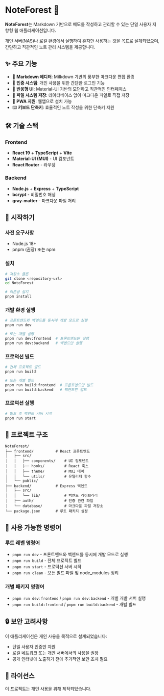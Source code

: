 # NoteForest 🌲

**NoteForest**는 Markdown 기반으로 메모를 작성하고 관리할 수 있는 단일 사용자 지향형 웹 애플리케이션입니다.

개인 서버(NAS)나 로컬 환경에서 실행하여 혼자만 사용하는 것을 목표로 설계되었으며, 간단하고 직관적인 노트 관리 시스템을 제공합니다.

## ✨ 주요 기능

- 📝 **Markdown 에디터**: Milkdown 기반의 풍부한 마크다운 편집 환경
- 🔐 **인증 시스템**: 개인 사용을 위한 간단한 로그인 기능
- 📱 **반응형 UI**: Material-UI 기반의 모던하고 직관적인 인터페이스
- 💾 **파일 시스템 저장**: 데이터베이스 없이 마크다운 파일로 직접 저장
- 🚀 **PWA 지원**: 웹앱으로 설치 가능
- ⌨️ **키보드 단축키**: 효율적인 노트 작성을 위한 단축키 지원

## 🛠️ 기술 스택

### Frontend
- **React 19** + **TypeScript** + **Vite**
- **Material-UI (MUI)** - UI 컴포넌트
- **React Router** - 라우팅

### Backend
- **Node.js** + **Express** + **TypeScript**
- **bcrypt** - 비밀번호 해싱
- **gray-matter** - 마크다운 파일 처리

## 🚀 시작하기

### 사전 요구사항
- Node.js 18+ 
- pnpm (권장) 또는 npm

### 설치

```bash
# 저장소 클론
git clone <repository-url>
cd NoteForest

# 의존성 설치
pnpm install
```

### 개발 환경 실행

```bash
# 프론트엔드와 백엔드를 동시에 개발 모드로 실행
pnpm run dev

# 또는 개별 실행
pnpm run dev:frontend  # 프론트엔드만 실행
pnpm run dev:backend   # 백엔드만 실행
```

### 프로덕션 빌드

```bash
# 전체 프로젝트 빌드
pnpm run build

# 또는 개별 빌드
pnpm run build:frontend  # 프론트엔드만 빌드
pnpm run build:backend   # 백엔드만 빌드
```

### 프로덕션 실행

```bash
# 빌드 후 백엔드 서버 시작
pnpm run start
```

## 📁 프로젝트 구조

```
NoteForest/
├── frontend/          # React 프론트엔드
│   ├── src/
│   │   ├── components/    # UI 컴포넌트
│   │   ├── hooks/         # React 훅스
│   │   ├── theme/         # MUI 테마
│   │   └── utils/         # 유틸리티 함수
│   └── public/
├── backend/           # Express 백엔드
│   ├── src/
│   │   └── lib/           # 백엔드 라이브러리
│   ├── auth/              # 인증 관련 파일
│   └── database/          # 마크다운 파일 저장소
└── package.json       # 루트 패키지 설정
```

## 🔧 사용 가능한 명령어

### 루트 레벨 명령어
- `pnpm run dev` - 프론트엔드와 백엔드를 동시에 개발 모드로 실행
- `pnpm run build` - 전체 프로젝트 빌드
- `pnpm run start` - 프로덕션 서버 시작
- `pnpm run clean` - 모든 빌드 파일 및 node_modules 정리

### 개별 패키지 명령어
- `pnpm run dev:frontend` / `pnpm run dev:backend` - 개별 개발 서버 실행
- `pnpm run build:frontend` / `pnpm run build:backend` - 개별 빌드

## 🔒 보안 고려사항

이 애플리케이션은 개인 사용을 목적으로 설계되었습니다:
- 단일 사용자 인증만 지원
- 로컬 네트워크 또는 개인 서버에서의 사용을 권장
- 공개 인터넷에 노출하기 전에 추가적인 보안 조치 필요

## 📄 라이선스

이 프로젝트는 개인 사용을 위해 제작되었습니다.
